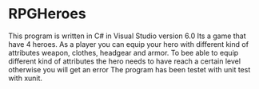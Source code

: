 # RPGHeroes
 This program is written in C# in Visual Studio version 6.0
 Its a game that have 4 heroes.
 As a player you can equip your hero with different kind of attributes weapon, clothes, headgear and armor.
 To bee able to equip different kind of attributes the hero needs to have reach a certain level otherwise you will get an error
 The program has been testet with unit test with xunit.
